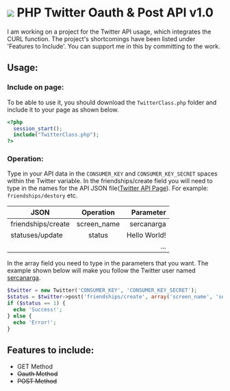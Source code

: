 # ![](https://www.fmpr.net/wp-content/plugins/social-media-feather/synved-social/image/social/regular/24x24/twitter.png) PHP Twitter Oauth & Post API v1.0
I am working on a project for the Twitter API usage, which integrates the CURL function.  The project's shortcomings have been listed under 'Features to Include'. You can support me in this by committing to the work.

## Usage:
### Include on page:
To be able to use it, you should download the `TwitterClass.php` folder and include it to your page as shown below.
```php
<?php
  session_start();
  include("TwitterClass.php");
?>
```
### Operation:
Type in your API data in the `CONSUMER_KEY` and `CONSUMER_KEY_SECRET` spaces within the Twitter variable.
In the friendships/create field you will need to type in the names for the API JSON file([Twitter API Page](https://developer.twitter.com/en/docs)). For example: `friendships/destory` etc.

|      JSON     |   Operation   |  Parameter |
| ------------- |:-------------:| ----------:|
|friendships/create|screen_name|sercanarga|
|statuses/update|status|Hello World!|
|||...|

In the array field you need to type in the parameters that you want.
The example shown below will make you follow the Twitter user named [sercanarga](https://twitter.com/sercanarga).
```php
$twitter = new Twitter('CONSUMER_KEY', 'CONSUMER_KEY_SECRET');
$status = $twitter->post('friendships/create', array('screen_name', 'sercanarga'));
if ($status == 1) {
  echo 'Success!';
} else {
  echo 'Error!';
}
```
## Features to include:
+ GET Method
+ ~~Oauth Method~~
+ ~~POST Method~~
